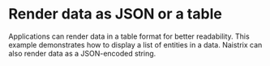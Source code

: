 # Render data as JSON or a table

Applications can render data in a table format for better readability. This example demonstrates how to display a list of entities in a data. Naistrix can also render data as a JSON-encoded string.